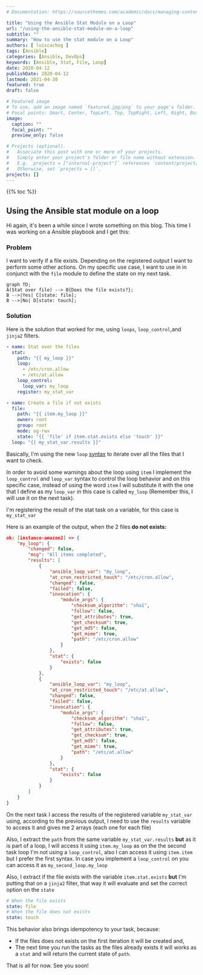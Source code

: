 ```yaml
---
# Documentation: https://sourcethemes.com/academic/docs/managing-content/

title: "Using the Ansible Stat Module on a Loop"
url: "/using-the-ansible-stat-module-on-a-loop"
subtitle: ""
summary: "How to use the stat module on a Loop"
authors: [ luiscachog ]
tags: [Ansible]
categories: [Ansible, DevOps]
keywords: [Ansible, Stat, File, Loop]
date: 2020-04-12
publishDate: 2020-04-12
lastmod: 2021-04-30
featured: true
draft: false

# Featured image
# To use, add an image named `featured.jpg/png` to your page's folder.
# Focal points: Smart, Center, TopLeft, Top, TopRight, Left, Right, BottomLeft, Bottom, BottomRight.
image:
  caption: ""
  focal_point: ""
  preview_only: false

# Projects (optional).
#   Associate this post with one or more of your projects.
#   Simply enter your project's folder or file name without extension.
#   E.g. `projects = ["internal-project"]` references `content/project/deep-learning/index.md`.
#   Otherwise, set `projects = []`.
projects: []
---
```


{{% toc %}}

## Using the Ansible stat module on a loop

Hi again, it's been a while since I wrote something on this blog.
This time I was working on a Ansible playbook and I get this:

### Problem

I want to verify if a file exists. Depending on the registered output I want to perform some other actions.
On my specific use case, I want to use in in conjunct with the `file` module to define the state on my next task.

```mermaid
graph TD;
A(Stat over file) --> B{Does the file exists?};
B -->|Yes| C[state: file];
B -->|No| D[state: touch];
```

### Solution

Here is the solution that worked for me, using `loops`, `loop_control`,and `jinja2` filters.

```yaml
- name: Stat over the files
  stat:
    path: "{{ my_loop }}"
    loop:
      - /etc/cron.allow
      - /etc/at.allow
    loop_control:
      loop_var: my_loop
    register: my_stat_var

- name: Create a file if not exists
  file:
    path: "{{ item.my_loop }}"
    owner: root
    group: root
    mode: og-rwx
    state: "{{ 'file' if item.stat.exists else 'touch' }}"
  loop: "{{ my_stat_var.results }}"
```

Basically, I'm using the new `loop` [syntax](https://docs.ansible.com/ansible/latest/playbook_guide/playbooks_loops.html) to iterate over all the files that I want to check.

In order to avoid some warnings about the loop using `item` I implement the `loop_control` and `loop_var` syntax to control the loop behavior and on this specific case,
instead of using the word `item` I will substitute it with the one that I define as my `loop_var` in this case is called `my_loop` (Remember this, I will use it on the next task).

I'm registering the result of the stat task on a variable, for this case is `my_stat_var`

Here is an example of the output, when the 2 files **do not exists:**

```json
ok: [instance-amazon2] => {
    "my_loop": {
        "changed": false,
        "msg": "All items completed",
        "results": [
            {
                "ansible_loop_var": "my_loop",
                "at_cron_restricted_touch": "/etc/cron.allow",
                "changed": false,
                "failed": false,
                "invocation": {
                    "module_args": {
                        "checksum_algorithm": "sha1",
                        "follow": false,
                        "get_attributes": true,
                        "get_checksum": true,
                        "get_md5": false,
                        "get_mime": true,
                        "path": "/etc/cron.allow"
                    }
                },
                "stat": {
                    "exists": false
                }
            },
            {
                "ansible_loop_var": "my_loop",
                "at_cron_restricted_touch": "/etc/at.allow",
                "changed": false,
                "failed": false,
                "invocation": {
                    "module_args": {
                        "checksum_algorithm": "sha1",
                        "follow": false,
                        "get_attributes": true,
                        "get_checksum": true,
                        "get_md5": false,
                        "get_mime": true,
                        "path": "/etc/at.allow"
                    }
                },
                "stat": {
                    "exists": false
                }
            }
        ]
    }
}
```

On the next task I access the results of the registered variable `my_stat_var` using, according to the previous output,
I need to use the `results` variable to access it and gives me 2 arrays (each one for each file)

Also, I extract the `path` from the same variable `my_stat_var.results` **but** as it is part of a loop,
I will access it using `item.my_loop` as on the the second task loop I'm not using a `loop_control`,
also I can access it using `item.item` but I prefer the first syntax.
In case you implement a `loop_control` on you can access it as `my_second_loop.my_loop`

Also, I extract if the file exists with the variable `item.stat.exists` **but** I'm putting that on a `jinja2` filter, that way it will evaluate and set the correct option on the `state`

```yaml
# When the file exists
state: file
# When the file does not exists
state: touch
```

This behavior also brings idempotency to your task, because:

- If the files does not exists on the first iteration it will be created and,
- The next time you run the tasks as the files already exists it will works as a `stat` and will return the current state of `path`.

That is all for now. See you soon!
